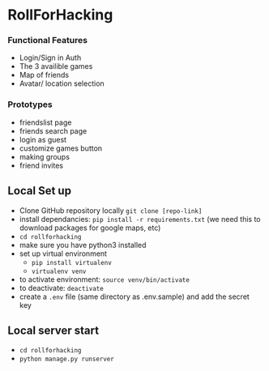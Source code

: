 # RollForHacking
### Functional Features
- Login/Sign in Auth
- The 3 availible games
- Map of friends
- Avatar/ location selection

### Prototypes
- friendslist page
- friends search page
- login as guest
- customize games button
- making groups
- friend invites

## Local Set up
- Clone GitHub repository locally `git clone [repo-link]`
- install dependancies: `pip install -r requirements.txt` (we need this to download packages for google maps, etc)
- `cd rollforhacking`
- make sure you have python3 installed
- set up virtual environment
    - `pip install virtualenv`
    - `virtualenv venv`
- to activate environment: `source venv/bin/activate`
- to deactivate: `deactivate`
- create a `.env` file (same directory as .env.sample) and add the secret key

## Local server start

- `cd rollforhacking` 
- `python manage.py runserver`
